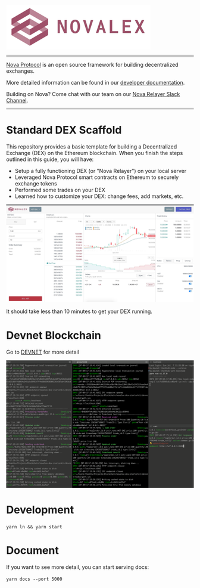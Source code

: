 ![image](assets/logo.png)

---

[Nova Protocol](https://novaprotocol.io) is an open source framework for building decentralized exchanges.

More detailed information can be found in our [developer documentation](https://developer.novaprotocol.io/overview/getting-started.html).

Building on Nova? Come chat with our team on our [Nova Relayer Slack Channel](https://join.slack.com/t/novarelayer/shared_invite/enQtNTc1Mjc3MDUyNTkzLWNmZjI0YmFhNTg4OTU4NTI5ZWE1MzY1ZTc1MDMyYmE1YzkwYWUwYzQ2MTNhMTRjNmVjMmEyOTRkMjFlNzAyMTQ).

---

# Standard DEX Scaffold

This repository provides a basic template for building a Decentralized Exchange (DEX) on the Ethereum blockchain. When you finish the steps outlined in this guide, you will have:

- Setup a fully functioning DEX (or "Nova Relayer") on your local server
- Leveraged Nova Protocol smart contracts on Ethereum to securely exchange tokens
- Performed some trades on your DEX
- Learned how to customize your DEX: change fees, add markets, etc.

![web-screen-shot](assets/novalex_dex_scaffold_screenshot.jpg)

It should take less than 10 minutes to get your DEX running.

# Devnet Blockchain

Go to [DEVNET](devnet/README.md) for more detail

![web-screen-shot](assets/devnet.png)

# Development

`yarn ln && yarn start`

# Document

If you want to see more detail, you can start serving docs:

`yarn docs --port 5000`
